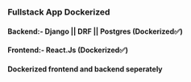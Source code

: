 ### Fullstack App Dockerized

#### Backend:- Django || DRF || Postgres (Dockerized✅)

#### Frontend:- React.Js (Dockerized✅)

#### Dockerized frontend and backend seperately
